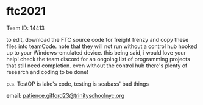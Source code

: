 # ftc2021
Team ID: 14413

to edit, download the FTC source code for freight frenzy and copy these files into teamCode. 
note that they will not run without a control hub hooked up to your Windows-emulated device. 
this being said, i would love your help! check the team discord for an ongoing list of programming projects that still need completion.
even without the control hub there's plenty of research and coding to be done!

p.s. TestOP is lake's code, testing is seabass' bad things

email: patience.gifford23@trinityschoolnyc.org
